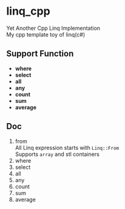 # linq_cpp
Yet Another Cpp Linq Implementation  
My cpp template toy of linq(c#)

## Support Function
* **where**
* **select**
* **all**
* **any**
* **count**
* **sum**
* **average**

## Doc

1. from  
   All Linq expression starts with `Linq::From`  
   Supports `array` and stl containers
1. where
1. select
1. all
1. any
1. count
1. sum
1. average
